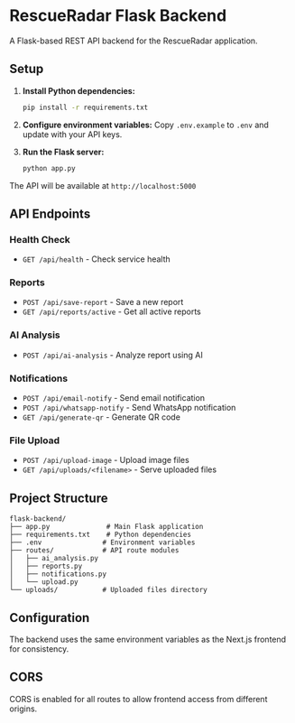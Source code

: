 # RescueRadar Flask Backend

A Flask-based REST API backend for the RescueRadar application.

## Setup

1. **Install Python dependencies:**
   ```bash
   pip install -r requirements.txt
   ```

2. **Configure environment variables:**
   Copy `.env.example` to `.env` and update with your API keys.

3. **Run the Flask server:**
   ```bash
   python app.py
   ```

The API will be available at `http://localhost:5000`

## API Endpoints

### Health Check
- `GET /api/health` - Check service health

### Reports
- `POST /api/save-report` - Save a new report
- `GET /api/reports/active` - Get all active reports

### AI Analysis
- `POST /api/ai-analysis` - Analyze report using AI

### Notifications
- `POST /api/email-notify` - Send email notification
- `POST /api/whatsapp-notify` - Send WhatsApp notification
- `GET /api/generate-qr` - Generate QR code

### File Upload
- `POST /api/upload-image` - Upload image files
- `GET /api/uploads/<filename>` - Serve uploaded files

## Project Structure

```
flask-backend/
├── app.py              # Main Flask application
├── requirements.txt    # Python dependencies
├── .env               # Environment variables
├── routes/            # API route modules
│   ├── ai_analysis.py
│   ├── reports.py
│   ├── notifications.py
│   └── upload.py
└── uploads/           # Uploaded files directory
```

## Configuration

The backend uses the same environment variables as the Next.js frontend for consistency.

## CORS

CORS is enabled for all routes to allow frontend access from different origins.
